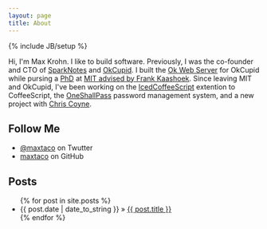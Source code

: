 ```yaml
---
layout: page
title: About
---
```

{% include JB/setup %}

Hi, I'm Max Krohn.  I like to build software.  Previously, I was
the co-founder and CTO of [SparkNotes](http://www.sparknotes.com)
and [OkCupid](http://okcupid.com).  I built the [Ok Web Server](https://okws.org)
for OkCupid while pursing a [PhD](http://pdos.csail.mit.edu/~max/docs/krohn-thesis.pdf)
at [MIT advised by Frank Kaashoek](http://pdos.csail.mit.edu). Since leaving MIT
and OkCupid, I've been working on the [IcedCoffeeScript](https://maxtaco.github.com/coffee-script)
extention to CoffeeScript, the [OneShallPass](https://oneshallpass.com) password
management system, and a new project with [Chris Coyne](http://malgorithms.com).

## Follow Me

* [@maxtaco](https://twitter.com/maxtaco) on Twutter
* [maxtaco](https://github.com/maxtaco) on GitHub


## Posts

<ul class="posts">
  {% for post in site.posts %}
    <li><span>{{ post.date | date_to_string }}</span> &raquo; <a href="{{ BASE_PATH }}{{ post.url }}">{{ post.title }}</a></li>
  {% endfor %}
</ul>

